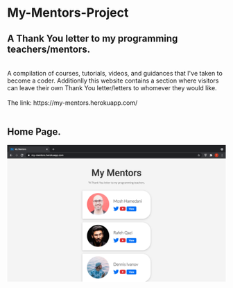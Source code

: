# My-Mentors-Project

## A Thank You letter to my programming teachers/mentors.
<br>
A compilation of courses, tutorials, videos, and guidances that I've taken to become a coder.
Additionlly this website contains a section where visitors can leave their own Thank You letter/letters to whomever they would like.
<br><br>
The link: https://my-mentors.herokuapp.com/
<br><br>

## Home Page.

<img alt='Home page.' src="https://github.com/HeyIam-Tim/My_Mentors_Project/blob/master/static/images/Home-Page.png">
<br><br><br>

